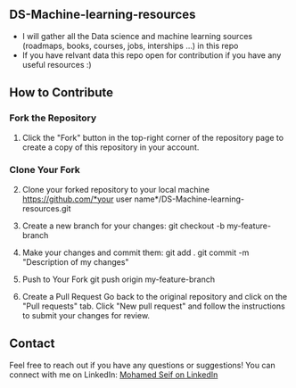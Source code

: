 ## DS-Machine-learning-resources

- I will gather all the Data science and machine learning sources (roadmaps, books, courses, jobs, interships ...) in this repo
- If you have relvant data this repo open for contribution if you have any useful resources :) 

## How to Contribute

### Fork the Repository
1. Click the "Fork" button in the top-right corner of the repository page to create a copy of this repository in your account.

### Clone Your Fork

2. Clone your forked repository to your local machine
    https://github.com/*your user name*/DS-Machine-learning-resources.git
3. Create a new branch for your changes:
    git checkout -b my-feature-branch

4. Make your changes and commit them:
    git add .
    git commit -m "Description of my changes"
   
6. Push to Your Fork
    git push origin my-feature-branch
   
7. Create a Pull Request
  Go back to the original repository and click on the "Pull requests" tab.
  Click "New pull request" and follow the instructions to submit your changes for review.

## Contact

Feel free to reach out if you have any questions or suggestions! You can connect with me on LinkedIn:
[Mohamed Seif on LinkedIn](https://www.linkedin.com/in/mohamed-seif-83228424a/)

   

   
